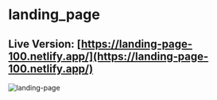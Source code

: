 # landing_page

## Live Version: [https://landing-page-100.netlify.app/](https://landing-page-100.netlify.app/)

![landing-page](https://github.com/prachiguptadev/Javascript-Projects/assets/117148255/787e4c84-ad11-4eb1-8fde-cd5db2a0698b)
